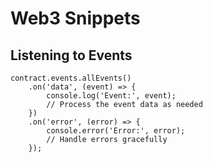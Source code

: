 # Web3 Snippets


## Listening to Events

```
contract.events.allEvents()
    .on('data', (event) => {
        console.log('Event:', event);
        // Process the event data as needed
    })
    .on('error', (error) => {
        console.error('Error:', error);
        // Handle errors gracefully
    });

```
